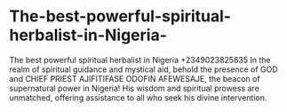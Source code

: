# The-best-powerful-spiritual-herbalist-in-Nigeria-
 The best powerful spiritual herbalist in Nigeria +2349023825835  In the realm of spiritual guidance and mystical aid, behold the presence of  GOD and CHIEF PRIEST AJIFITIFASE ODOFIN AFEWESAJE, the beacon of supernatural power in Nigeria! His wisdom and spiritual prowess are unmatched, offering assistance to all who seek his divine intervention.
